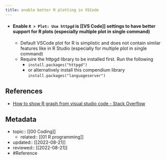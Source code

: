 ```yaml
---
title: enable better R plotting in VSCode
---
```


- #### Enable `R > Plot: Use httpgd` is [[VS Code]] settings to have better support for R plots (especially multiple plot in single command)
	- Default VSCode plot for R is simplistic and does not contain similar features like in R Studio (especially for multiple plot in single command)
	- Require the httpgd library to be installed first. Run the following
		- `install.packages("httpgd")`
		- or alternatively install this compendium library `install.packages("languageserver")`

## References
- [How to show R graph from visual studio code - Stack Overflow](https://stackoverflow.com/questions/52284345/how-to-show-r-graph-from-visual-studio-code)

## Metadata
- topic:: [[00 Coding]]
	- related:: [[01 R programming]]
- updated:: [[2022-08-21]]
- reviewed:: [[2022-08-21]]
- #Reference 
